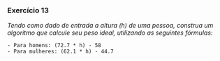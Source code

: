 ### Exercício 13
*Tendo como dado de entrada a altura (h) de uma pessoa, construa um algoritmo que calcule seu peso ideal, utilizando as seguintes fórmulas:*

    - Para homens: (72.7 * h) - 58
    - Para mulheres: (62.1 * h) - 44.7
